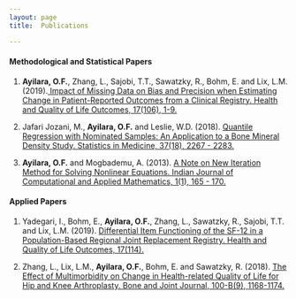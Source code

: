 ```yaml
---
layout: page
title:  Publications

---
```


#### Methodological and Statistical Papers ####
 1. **Ayilara, O.F.**, Zhang, L., Sajobi, T.T., Sawatzky, R., Bohm, E. and Lix, L.M. (2019).[ Impact of Missing Data on Bias and Precision when Estimating Change in Patient-Reported Outcomes from a Clinical Registry. Health and Quality of Life Outcomes, 17(106), 1-9.](https://hqlo.biomedcentral.com/articles/10.1186/s12955-019-1181-2)

 2. Jafari Jozani, M., **Ayilara, O.F.** and Leslie, W.D. (2018). [Quantile Regression with Nominated Samples:
 An Application to a Bone Mineral Density Study. Statistics in Medicine, 37(18), 2267 - 2283.](https://onlinelibrary.wiley.com/doi/pdf/10.1002/sim.7655)
 
 3.  **Ayilara, O.F.** and Mogbademu, A. (2013). [A Note on New Iteration Method for Solving Nonlinear Equations.
Indian Journal of Computational and Applied Mathematics, 1(1), 165 - 170.](http://www.ischolar.in/index.php/ijcam/article/view/38066/0)


#### Applied Papers ####
1. Yadegari, I., Bohm, E., **Ayilara, O.F.**, Zhang, L., Sawatzky, R., Sajobi, T.T. and Lix, L.M. (2019). [Differential Item    Functioning of the SF-12 in a Population-Based Regional Joint Replacement Registry. Health and Quality of Life Outcomes, 17(114).](https://www.ncbi.nlm.nih.gov/pmc/articles/pmid/31266505/)

 2. Zhang, L., Lix, L.M., **Ayilara, O.F.**, Bohm, E. and Sawatzky, R. (2018). [The Effect of Multimorbidity on
 Change in Health-related Quality of Life for Hip and Knee Arthroplasty. Bone and Joint Journal, 100-B(9), 1168-1174.](https://www.ncbi.nlm.nih.gov/pubmed/30168766)
